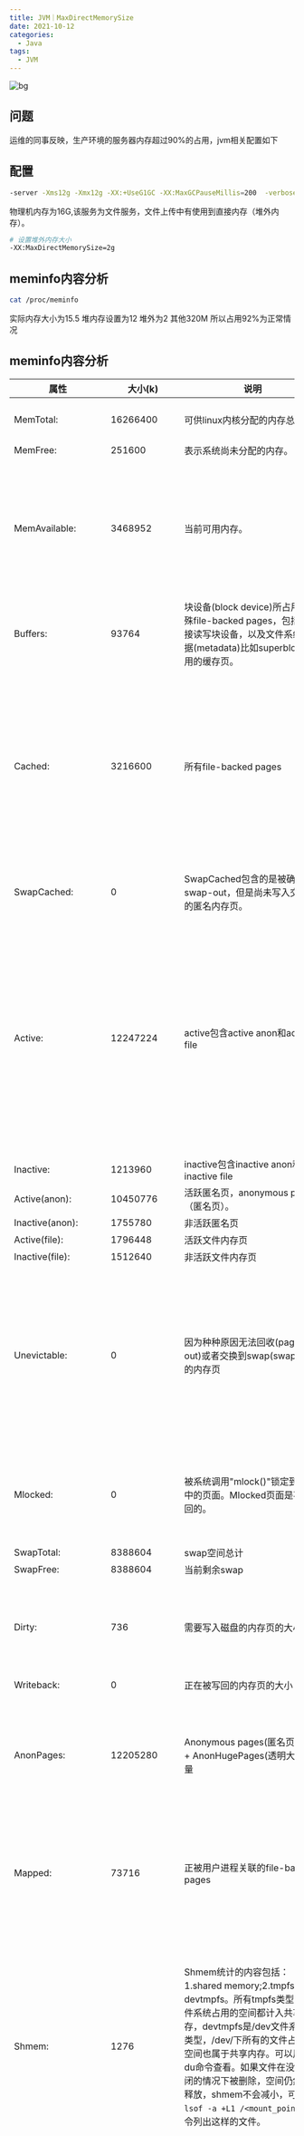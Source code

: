 ```yaml
---
title: JVM｜MaxDirectMemorySize
date: 2021-10-12
categories:
  - Java
tags:
  - JVM
---
```


![bg](https://gitee.com/snowyan/image/raw/master/2021/202110131102827.png)

<!-- more -->

## 问题

运维的同事反映，生产环境的服务器内存超过90%的占用，jvm相关配置如下

## 配置

```bash
-server -Xms12g -Xmx12g -XX:+UseG1GC -XX:MaxGCPauseMillis=200  -verbose:gc -XX:+PrintGCDetails -XX:+PrintGCTimeStamps -Dspring.profiles.active=PROD -XX:CompressedClassSpaceSize=1g 
```

物理机内存为16G,该服务为文件服务，文件上传中有使用到直接内存（堆外内存）。

```bash
# 设置堆外内存大小
-XX:MaxDirectMemorySize=2g
```

## meminfo内容分析

```bash
cat /proc/meminfo
```

实际内存大小为15.5 堆内存设置为12 堆外为2 其他320M 所以占用92%为正常情况

## meminfo内容分析

| 属性               | 大小(k)     | 说明                                                         | 扩展说明                                                     |
| ------------------ | ----------- | ------------------------------------------------------------ | ------------------------------------------------------------ |
| MemTotal:          | 16266400    | 可供linux内核分配的内存总量。                                | 比物理内存总量少一点，因为主板/固件会保留一部分内存、linux内核自己也会占用一部分内存。 |
| MemFree:           | 251600      | 表示系统尚未分配的内存。                                     |                                                              |
| MemAvailable:      | 3468952     | 当前可用内存。                                               | MemFree只是尚未分配的内存，并不是所有可用的内存。有些已经分配掉的内存是可以回收再分配的。比如cache/buffer、slab都有一部分是可以回收的，这部分可回收的内存加上MemFree才是系统可用的内存，即MemAvailable。同时要注意，MemAvailable是内核使用特定的算法估算出来的，并不精确。 |
| Buffers:           | 93764       | 块设备(block device)所占用的特殊file-backed pages，包括：直接读写块设备，以及文件系统元数据(metadata)比如superblock使用的缓存页。 | Buffers内存页同时也在LRU list中，被统计在Active(file)或Inactive(file)之中。 |
| Cached:            | 3216600     | 所有file-backed pages                                        | 用户进程的内存页分为两种：file-backed pages（与文件对应的内存页），和anonymous pages（匿名页），比如进程的代码、映射的文件都是file-backed，而进程的堆、栈都是不与文件相对应的、就属于匿名页。file-backed pages在内存不足的时候可以直接写回对应的硬盘文件里，称为page-out，不需要用到交换区(swap)；而anonymous pages在内存不足时就只能写到硬盘上的交换区(swap)里，称为swap-out。 |
| SwapCached:        | 0           | SwapCached包含的是被确定要swap-out，但是尚未写入交换区的匿名内存页。 | SwapCached内存页会同时被统计在LRU或AnonPages或Shmem中，它本身并不占用额外的内存。 |
| Active:            | 12247224    | active包含active anon和active file                           | LRU是一种内存页回收算法，Least Recently Used,最近最少使用。LRU认为，在最近时间段内被访问的数据在以后被再次访问的概率，要高于最近一直没被访问的页面。于是近期未被访问到的页面就成为了页面回收的第一选择。Linux kernel会记录每个页面的近期访问次数，然后设计了两种LRU list: active list 和 inactive list, 刚访问过的页面放进active list，长时间未访问过的页面放进inactive list，回收内存页时，直接找inactive list即可。另外，内核线程kswapd会周期性地把active list中符合条件的页面移到inactive list中。 |
| Inactive:          | 1213960     | inactive包含inactive anon和inactive file                     |                                                              |
| Active(anon):      | 10450776    | 活跃匿名页，anonymous pages（匿名页）。                      |                                                              |
| Inactive(anon):    | 1755780     | 非活跃匿名页                                                 |                                                              |
| Active(file):      | 1796448     | 活跃文件内存页                                               |                                                              |
| Inactive(file):    | 1512640     | 非活跃文件内存页                                             |                                                              |
| Unevictable:       | 0           | 因为种种原因无法回收(page-out)或者交换到swap(swap-out)的内存页 | Unevictable LRU list上是不能pageout/swapout的内存页，包括VM_LOCKED的内存页、SHM_LOCK的共享内存页（同时被统计在Mlocked中）、和ramfs。在unevictable list出现之前，这些内存页都在Active/Inactive lists上，vmscan每次都要扫过它们，但是又不能把它们pageout/swapout，这在大内存的系统上会严重影响性能，unevictable list的初衷就是避免这种情况的发生。 |
| Mlocked:           | 0           | 被系统调用"mlock()"锁定到内存中的页面。Mlocked页面是不可收回的。 | 被锁定的内存因为不能pageout/swapout，会从Active/Inactive LRU list移到Unevictable LRU list上。Mlocked与以下统计项重叠：LRU Unevictable，AnonPages，Shmem，Mapped等。 |
| SwapTotal:         | 8388604     | swap空间总计                                                 |                                                              |
| SwapFree:          | 8388604     | 当前剩余swap                                                 |                                                              |
| Dirty:             | 736         | 需要写入磁盘的内存页的大小                                   | Dirty并不包括系统中全部的dirty pages，需要再加上另外两项：NFS_Unstable 和 Writeback，NFS_Unstable是发给NFS server但尚未写入硬盘的缓存页，Writeback是正准备回写硬盘的缓存页。 |
| Writeback:         | 0           | 正在被写回的内存页的大小                                     |                                                              |
| AnonPages:         | 12205280    | Anonymous pages(匿名页)数量 + AnonHugePages(透明大页)数量    | 进程所占的内存页分为anonymous pages和file-backed pages，理论上，`所有进程的PSS之和 = Mapped + AnonPages`。PSS是Proportional Set Size，每个进程实际使用的物理内存（比例分配共享库占用的内存），可以在`/proc/[1-9]*/smaps`中查看。 |
| Mapped:            | 73716       | 正被用户进程关联的file-backed pages                          | Cached包含了所有file-backed pages，其中有些文件当前不在使用，但Cached仍然可能保留着它们的file-backed pages；而另一些文件正被用户进程关联，比如shared libraries、可执行程序的文件、mmap的文件等，这些文件的缓存页就称为mapped。 |
| Shmem:             | 1276        | Shmem统计的内容包括：1.shared memory;2.tmpfs和devtmpfs。所有tmpfs类型的文件系统占用的空间都计入共享内存，devtmpfs是/dev文件系统的类型，/dev/下所有的文件占用的空间也属于共享内存。可以用ls和du命令查看。如果文件在没有关闭的情况下被删除，空间仍然不会释放，shmem不会减小，可以用 `lsof -a +L1 /<mount_point>` 命令列出这样的文件。 | shared memory被视为基于tmpfs文件系统的内存页，既然基于文件系统，就不算匿名页，所以不被计入/proc/meminfo中的AnonPages，而是被统计进了：`Cached`或`Mapped`(当shmem被attached时候)。然而它们背后并不存在真正的硬盘文件，一旦内存不足的时候，它们是需要交换区才能swap-out的，所以在LRU lists里，它们被放在`Inactive(anon)` 或 `Active(anon)`或 `unevictable` （如果被locked的话）里。注意：/proc/meminfo中的 Shmem 统计的是已经分配的大小，而不是创建时申请的大小。 |
| Slab:              | 276736      | 通过slab分配的内存，Slab=SReclaimable+SUnreclaim             | slab是linux内核的一种内存分配器。linux内核的动态内存分配有以下几种方式：1.`alloc_pages/__get_free_page`:以页为单位分配。2.`vmalloc`:以字节为单位分配虚拟地址连续的内存块。3.`slab`:对小对象进行分配，不用为每个小对象分配一个页，节省了空间；内核中一些小对象创建析构很频繁，Slab对这些小对象做缓存，可以重复利用一些相同的对象，减少内存分配次数。4.`kmalloc`：以slab为基础，以字节为单位分配物理地址连续的内存块。 |
| SReclaimable:      | 246604      | slab中可回收的部分。                                         |                                                              |
| SUnreclaim:        | 30132       | slab中不可回收的部分。                                       |                                                              |
| KernelStack:       | 8096        | 给用户线程分配的内核栈消耗的内存页                           | 每一个用户线程都会分配一个kernel stack（内核栈），内核栈虽然属于线程，但用户态的代码不能访问，只有通过系统调用(syscall)、自陷(trap)或异常(exception)进入内核态的时候才会用到，也就是说内核栈是给kernel code使用的。在x86系统上Linux的内核栈大小是固定的8K或16K。Kernel stack（内核栈）是常驻内存的，既不包括在LRU lists里，也不包括在进程的RSS/PSS内存里。RSS是Resident Set Size 实际使用物理内存（包含共享库占用的内存），可以在`/proc/[1-9]*/smaps`中查看。 |
| PageTables:        | 33060       | Page Table的消耗的内存页                                     | Page Table的用途是翻译虚拟地址和物理地址，它是会动态变化的，要从MemTotal中消耗内存。 |
| NFS_Unstable:      | 0           | 发给NFS server但尚未写入硬盘的缓存页                         |                                                              |
| Bounce:            | 0           | bounce buffering消耗的内存页                                 | 有些老设备只能访问低端内存，比如16M以下的内存，当应用程序发出一个I/O 请求，DMA的目的地址却是高端内存时（比如在16M以上），内核将在低端内存中分配一个临时buffer作为跳转，把位于高端内存的缓存数据复制到此处。 |
| WritebackTmp:      | 0           | 正准备回写硬盘的缓存页                                       |                                                              |
| CommitLimit:       | 16521804    | overcommit阈值，CommitLimit = (Physical RAM * vm.overcommit_ratio / 100) + Swap | Linux是允许memory overcommit的，即承诺给进程的内存大小超过了实际可用的内存。commit(或overcommit)针对的是内存申请，内存申请不等于内存分配，内存只在实际用到的时候才分配。但可以申请的内存有个上限阈值，即CommitLimit，超出以后就不能再申请了。 |
| Committed_AS:      | 15198636    | 所有进程已经申请的内存总大小                                 |                                                              |
| VmallocTotal:      | 34359738367 | 可分配的虚拟内存总计                                         |                                                              |
| VmallocUsed:       | 38120       | 已通过vmalloc分配的内存，不止包括了分配的物理内存，还统计了VM_IOREMAP、VM_MAP等操作的值 | VM_IOREMAP是把IO地址映射到内核空间、并未消耗物理内存         |
| VmallocChunk:      | 34359608232 | 通过vmalloc可分配的虚拟地址连续的最大内存                    |                                                              |
| HardwareCorrupted: | 0           | 因为内存的硬件故障而删除的内存页                             |                                                              |
| AnonHugePages:     | 8065024     | AnonHugePages统计的是Transparent HugePages (THP)，THP与Hugepages不是一回事，区别很大。Hugepages在/proc/meminfo中是被独立统计的，与其它统计项不重叠，既不计入进程的RSS/PSS中，又不计入LRU Active/Inactive，也不会计入cache/buffer。如果进程使用了Hugepages，它的RSS/PSS不会增加。而AnonHugePages完全不同，它与/proc/meminfo的其他统计项有重叠，首先它被包含在AnonPages之中，而且在/proc/<pid>/smaps中也有单个进程的统计，与进程的RSS/PSS是有重叠的，如果用户进程用到了THP，进程的RSS/PSS也会相应增加，这与Hugepages是不同的。 | Transparent Huge Pages 缩写 THP ，这个是 RHEL 6 开始引入的一个功能，在 Linux6 上透明大页是默认启用的。由于 Huge pages 很难手动管理，而且通常需要对代码进行重大的更改才能有效的使用，因此 RHEL 6 开始引入了 Transparent Huge Pages （ THP ）， THP 是一个抽象层，能够自动创建、管理和使用传统大页。THP 为系统管理员和开发人员减少了很多使用传统大页的复杂性 , 因为 THP 的目标是改进性能 , 因此其它开发人员 ( 来自社区和红帽 ) 已在各种系统、配置、应用程序和负载中对 THP 进行了测试和优化。这样可让 THP 的默认设置改进大多数系统配置性能。但是 , 不建议对数据库工作负载使用 THP 。这两者最大的区别在于 : 标准大页管理是预分配的方式，而透明大页管理则是动态分配的方式。 |
| HugePages_Total:   | 0           | 预分配的可使用的标准大页池的大小。HugePages在内核中独立管理，只要一经定义，无论是否被使用，都不再属于free memory。 | Huge pages(标准大页) 是从 Linux Kernel 2.6 后被引入的，目的是通过使用大页内存来取代传统的 4kb 内存页面， 以适应越来越大的系统内存，让操作系统可以支持现代硬件架构的大页面容量功能。 |
| HugePages_Free:    | 0           | 标准大页池中尚未分配的标准大页                               |                                                              |
| HugePages_Rsvd:    | 0           | 用户程序预申请的标准大页，尚未真的分配走                     |                                                              |
| HugePages_Surp:    | 0           | 标准大页池的盈余                                             |                                                              |
| Hugepagesize:      | 2048        | 标准大页大小，这里是2M                                       |                                                              |
| DirectMap4k:       | 210816      | 映射为4kB的内存数量                                          | DirectMap所统计的不是关于内存的使用，而是一个反映TLB效率的指标。TLB(Translation Lookaside Buffer)是位于CPU上的缓存，用于将内存的虚拟地址翻译成物理地址，由于TLB的大小有限，不能缓存的地址就需要访问内存里的page table来进行翻译，速度慢很多。为了尽可能地将地址放进TLB缓存，新的CPU硬件支持比4k更大的页面从而达到减少地址数量的目的， 比如2MB，4MB，甚至1GB的内存页，视不同的硬件而定。所以DirectMap其实是一个反映TLB效率的指标。 |
| DirectMap2M:       | 9226240     | 映射为2MB的内存数量                                          |                                                              |
| DirectMap1G:       | 9437184     | 映射为1GB的内存数量                                          |                                                              |

## 参考资料

- [JVM源码分析之堆外内存完全解读](http://lovestblog.cn/blog/2015/05/12/direct-buffer/)
- [堆外内存 之 DirectByteBuffer 详解](https://www.jianshu.com/p/007052ee3773)
- [[linux内存占用分析之meminfo](https://segmentfault.com/a/1190000022518282)](https://segmentfault.com/a/1190000022518282)

